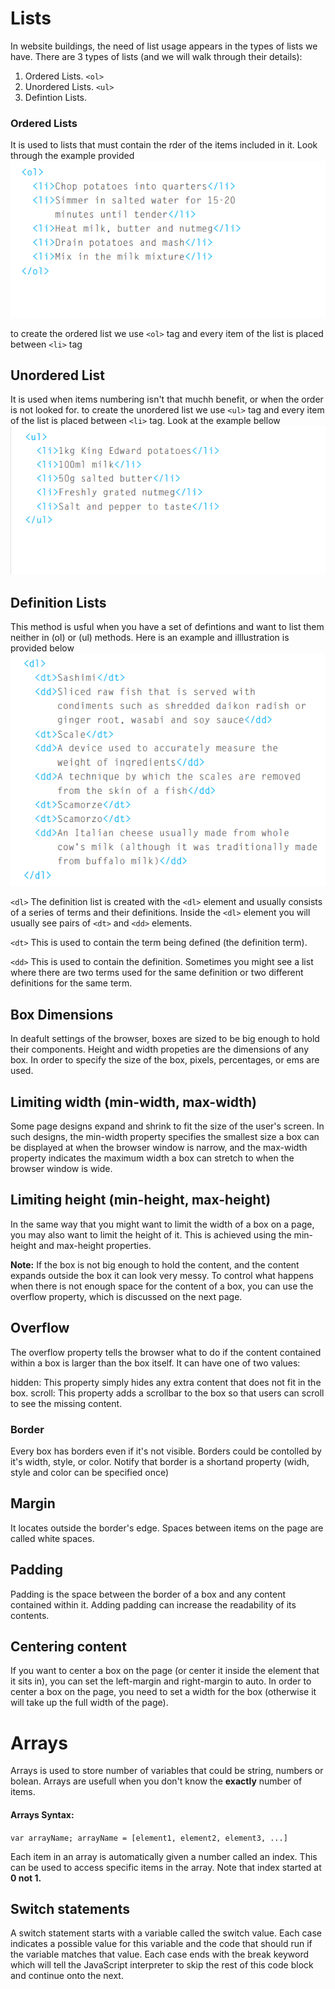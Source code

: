 # Lists 

In website buildings, the need of list usage appears in the types of lists we have. There are 3 types of lists (and we will walk through their details):
1. Ordered Lists. `<ol>`
2. Unordered Lists. `<ul>`
3. Defintion Lists.

### Ordered Lists 
It is used to lists that must contain the rder of the items included in it. Look through the example provided 
![example](img/example.png) 

to create the ordered list we use `<ol>` tag and every item of the list is placed between `<li>` tag 

## Unordered List
It is used when items numbering isn't that muchh benefit, or when the order is not looked for. to create the unordered list we use `<ul>` tag and every item of the list is placed between `<li>` tag. Look at the example bellow 
![ul example](img/ul.png)

## Definition Lists

This method is usful when you have a set of defintions and want to list them neither in (ol) or (ul) methods. Here is an example and illlustration is provided below
![defls](img/dfnls.png)

`<dl>` 
The definition list is created with the `<dl>` element and usually consists of a series of terms and their definitions. Inside the `<dl>` element you will usually see pairs of `<dt>` and `<dd>` elements.

`<dt>`
This is used to contain the term being defined (the definition term).

`<dd>`
This is used to contain the definition. Sometimes you might see a list where there are two terms used for the same definition or two different definitions for the same term.

## Box Dimensions
In deafult settings of the browser, boxes are sized to be big enough to hold their components. Height and width propeties are the dimensions of any box. In order to specify the size of the box, pixels, percentages, or 
ems are used. 

## Limiting width (min-width, max-width)

Some page designs expand and shrink to fit the size of the user's screen. In such designs, the min-width property specifies the smallest size a box can be displayed at when the browser window is narrow, and the max-width property indicates the maximum width a box can stretch to when the browser window is wide.

## Limiting height (min-height, max-height)

In the same way that you might want to limit the width of a box on a page, you may also want to limit the height of it. This is achieved using the min-height and max-height properties. 


**Note:** If the box is not big enough to hold the content, and the content expands outside the box it can look very messy. To control what happens when there is not enough space for the content of a box, you can use the overflow
property, which is discussed on the next page.

## Overflow

The overflow property tells the browser what to do if the content contained within a box is larger than the box itself. It can have one of two values:

hidden: This property simply hides any 
extra content that does not fit in 
the box.
scroll: This property adds a scrollbar to 
the box so that users can scroll 
to see the missing content.

### Border 
Every box has borders even if it's not visible. 
Borders could be contolled by it's width, style, or color. Notify that border is a shortand property (widh, style and color can be specified once) 

## Margin 

It locates outside the border's edge. Spaces between items on the page are called white spaces. 

## Padding 
Padding is the space between the border of a box and any content contained within it. Adding padding can increase the readability of its contents.

## Centering content

If you want to center a box on the page (or center it inside the element that it sits in), you 
can set the left-margin and right-margin to auto. In order to center a box on the page, you need to set a width for the box (otherwise it will take up the full width of the page).

# Arrays 

Arrays is used to store number of variables that could be string, numbers or bolean. Arrays are usefull when you don't know the **exactly** number of items. 

#### Arrays Syntax:
`var arrayName;
arrayName = [element1, element2, element3, ...]`

Each item in an array is automatically given a number called an index. This can be used 
to access specific items in the array. Note that index started at **0 not 1.**

## Switch statements 
A switch statement starts with a variable called the switch value. Each case indicates a possible 
value for this variable and the code that should run if the variable matches that value. Each case ends with the break keyword which will tell the JavaScript interpreter to skip the rest of this code block and continue onto the next.